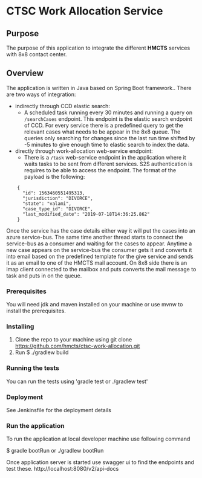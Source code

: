 # CTSC Work Allocation Service

## Purpose

The purpose of this application to integrate the different **HMCTS** services with 8x8 contact center.

## Overview
The application is written in Java based on Spring Boot framework..
There are two ways of integration:
  * indirectly through CCD elastic search:
	  * A scheduled task running every 30 minutes and running a query on `/searchCases` endpoint. This endpoint is the elastic search endpoint of CCD. For every service there is a predefined query to get the relevant cases what needs to be appear in the 8x8 queue. The queries only searching for changes since the last run time shifted by -5 minutes to give enough time to elastic search to index the data.
  * directly through work-allocation web-service endpoint:
	  * There is a `/task` web-service endpoint in the application where it waits tasks to be sent from different services. S2S authentication is requires to be able to access the endpoint. The format of the payload is the following:
```
	{
	  "id": 1563460551495313,
	  "jurisdiction": "DIVORCE",
	  "state": "valami",
	  "case_type_id": "DIVORCE",
	  "last_modified_date": "2019-07-18T14:36:25.862"
	}
```
Once the service has the case details either way it will put the cases into an azure service-bus. The same time another thread starts to connect the service-bus as a consumer and waiting for the cases to appear. Anytime a new case appears on the service-bus the consumer gets it and converts it into email based on the predefined template for the give service and sends it as an email to one of the HMCTS mail account. On 8x8 side there is an imap client connected to the mailbox and puts converts the mail message to task and puts in on the queue.

### Prerequisites
You will need jdk and maven installed on your machine or use mvnw to install the prerequisites.

### Installing
1. Clone the repo to your machine using git clone https://github.com/hmcts/ctsc-work-allocation.git
2. Run $ ./gradlew build

### Running the tests

You can run the tests using 'gradle test or ./gradlew test'


### Deployment

See Jenkinsfile for the deployment details

### Run the application
To run the application at local developer machine use following command

$ gradle  bootRun  or ./gradlew bootRun

Once application server is started use swagger ui to find the endpoints and test these.
http://localhost:8080/v2/api-docs
